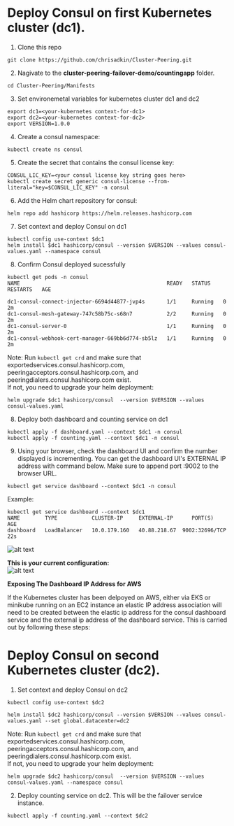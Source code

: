 # Deploy Consul on first Kubernetes cluster (dc1).

1. Clone this repo
```
git clone https://github.com/chrisadkin/Cluster-Peering.git
```

2. Nagivate to the **cluster-peering-failover-demo/countingapp** folder. 

```
cd Cluster-Peering/Manifests
```

3. Set environemetal variables for kubernetes cluster dc1 and dc2

```
export dc1=<your-kubernetes context-for-dc1>
export dc2=<your-kubernetes context-for-dc2>
export VERSION=1.0.0
```

4. Create a consul namespace:

```
kubectl create ns consul
```

5. Create the secret that contains the consul license key:
```
CONSUL_LIC_KEY=<your consul license key string goes here>
kubectl create secret generic consul-license --from-literal="key=$CONSUL_LIC_KEY" -n consul
```

6. Add the Helm chart repository for consul:
```
helm repo add hashicorp https://helm.releases.hashicorp.com
```

7. Set context and deploy Consul on dc1
```
kubectl config use-context $dc1
helm install $dc1 hashicorp/consul --version $VERSION --values consul-values.yaml --namespace consul                                 
```

8. Confirm Consul deployed sucessfully
```
kubectl get pods -n consul
NAME                                               READY   STATUS    RESTARTS   AGE

dc1-consul-connect-injector-6694d44877-jvp4s       1/1     Running   0          2m
dc1-consul-mesh-gateway-747c58b75c-s68n7           2/2     Running   0          2m
dc1-consul-server-0                                1/1     Running   0          2m
dc1-consul-webhook-cert-manager-669bb6d774-sb5lz   1/1     Running   0          2m
```  
Note: Run ```kubectl get crd``` and make sure that exportedservices.consul.hashicorp.com, peeringacceptors.consul.hashicorp.com, and peeringdialers.consul.hashicorp.com  exist.    
If not, you need to upgrade your helm deployment:  
    
```
helm upgrade $dc1 hashicorp/consul  --version $VERSION --values consul-values.yaml
```

8. Deploy both dashboard and counting service on dc1
```
kubectl apply -f dashboard.yaml --context $dc1 -n consul
kubectl apply -f counting.yaml --context $dc1 -n consul
```

9. Using your browser, check the dashboard UI and confirm the number displayed is incrementing. 
   You can get the dashboard UI's EXTERNAL IP address with command below. Make sure to append port :9002 to the browser URL.  
```   
kubectl get service dashboard --context $dc1 -n consul
```

Example: 
```
kubectl get service dashboard --context $dc1
NAME        TYPE           CLUSTER-IP     EXTERNAL-IP      PORT(S)          AGE
dashboard   LoadBalancer   10.0.179.160   40.88.218.67  9002:32696/TCP   22s
```

![alt text](https://github.com/vanphan24/cluster-peering-failover-demo/blob/main/images/dashboard-beofre.png)

**This is your current configuration:**  
![alt text](https://github.com/vanphan24/cluster-peering-failover-demo/blob/main/images/diagram-before2.png)

**Exposing The Dashboard IP Address for AWS**

If the Kubernetes cluster has been delpoyed on AWS, either via EKS or minikube running on an EC2 instance an elastic IP address association
will need to be created between the elastic ip address for the consul dashboard service and the external ip address of the dashboard service.
This is carried out by following these steps:

# Deploy Consul on second Kubernetes cluster (dc2).

1. Set context and deploy Consul on dc2

```
kubectl config use-context $dc2
```
```
helm install $dc2 hashicorp/consul --version $VERSION --values consul-values.yaml --set global.datacenter=dc2
```

Note: Run ```kubectl get crd``` and make sure that exportedservices.consul.hashicorp.com, peeringacceptors.consul.hashicorp.com, and peeringdialers.consul.hashicorp.com  exist.    
If not, you need to upgrade your helm deployment:  

```
helm upgrade $dc2 hashicorp/consul  --version $VERSION --values consul-values.yaml --namespace consul
```

2. Deploy counting service on dc2. This will be the failover service instance.

```
kubectl apply -f counting.yaml --context $dc2
```
